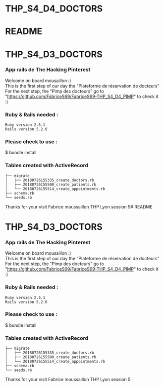 # THP_S4_D4_DOCTORS
# README
# THP_S4_D3_DOCTORS
### App rails de The Hacking Pinterest <br/>
Welcome on board mousaillon :) <br/>
This is the first step of our day the "Plateforme de réservation de docteurs" <br/>
For the next step, the "Pimp des docteurs" go to "https://github.com/FabriceS69/FabriceS69-THP_S4_D4_PIMP" to check it :)
### Ruby & Rails needed :

    Ruby version 2.5.1
    Rails version 5.2.0

### Please check to use :

$ bundle install

### Tables created with ActiveRecord
```
├── migrate
│   ├── 20180726155335_create_doctors.rb
│   ├── 20180726155500_create_patients.rb
│   └── 20180726155514_create_appointments.rb
├── schema.rb
└── seeds.rb
```
Thanks for your visit
Fabrice moussaillon THP Lyon session 5# README
# THP_S4_D3_DOCTORS
### App rails de The Hacking Pinterest <br/>
Welcome on board mousaillon :) <br/>
This is the first step of our day the "Plateforme de réservation de docteurs" <br/>
For the next step, the "Pimp des docteurs" go to "https://github.com/FabriceS69/FabriceS69-THP_S4_D4_PIMP" to check it :)
### Ruby & Rails needed :

    Ruby version 2.5.1
    Rails version 5.2.0

### Please check to use :

$ bundle install

### Tables created with ActiveRecord
```
├── migrate
│   ├── 20180726155335_create_doctors.rb
│   ├── 20180726155500_create_patients.rb
│   └── 20180726155514_create_appointments.rb
├── schema.rb
└── seeds.rb
```
Thanks for your visit
Fabrice moussaillon THP Lyon session 5

